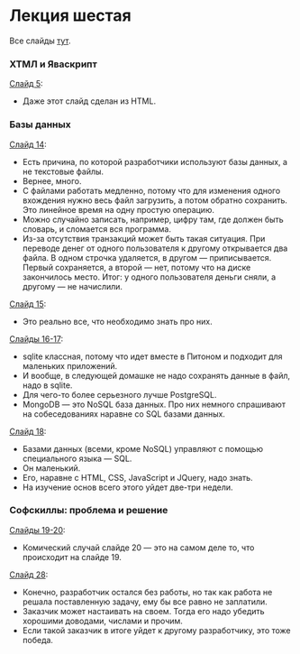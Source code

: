 # Лекция шестая
Все слайды [тут](http://melevir.com/static/styleru_py/slides/6.html).

### ХТМЛ и Яваскрипт

[Слайд 5](http://melevir.com/static/styleru_py/slides/6.html?full#5):
- Даже этот слайд сделан из HTML.

### Базы данных

[Слайд 14](http://melevir.com/static/styleru_py/slides/6.html?full#14):
- Есть причина, по которой разработчики используют базы данных, а не текстовые файлы.
- Вернее, много.
- С файлами работать медленно, потому что для изменения одного вхождения нужно весь файл загрузить, а потом обратно сохранить. Это линейное время на одну простую операцию.
- Можно случайно записать, например, цифру там, где должен быть словарь, и сломается вся программа.
- Из-за отсутствия транзакций может быть такая ситуация. При переводе денег от одного пользователя к другому открывается два файла. В одном строчка удаляется, в другом — приписывается. Первый сохраняется, а второй — нет, потому что на диске закончилось место. Итог: у одного пользователя деньги сняли, а другому — не начислили.

[Слайд 15](http://melevir.com/static/styleru_py/slides/6.html?full#15):
- Это реально все, что необходимо знать про них.

[Слайды 16-17](http://melevir.com/static/styleru_py/slides/6.html?full#16):
- sqlite классная, потому что идет вместе в Питоном и подходит для маленьких приложений.
- И вообще, в следующей домашке не надо сохранять данные в файл, надо в sqlite.
- Для чего-то более серьезного лучше PostgreSQL.
- MongoDB — это NoSQL база данных. Про них немного спрашивают на собеседованиях наравне со SQL базами данных.

[Слайд 18](http://melevir.com/static/styleru_py/slides/6.html?full#18):
- Базами данных (всеми, кроме NoSQL) управляют с помощью специального языка — SQL.
- Он маленький.
- Его, наравне с HTML, CSS, JavaScript и JQuery, надо знать.
- На изучение основ всего этого уйдет две-три недели.

### Софскиллы: проблема и решение

[Слайды 19-20](http://melevir.com/static/styleru_py/slides/6.html?full#19):
- Комический случай слайде 20 — это на самом деле то, что происходит на слайде 19.

[Слайд 28](http://melevir.com/static/styleru_py/slides/6.html?full#28):
- Конечно, разработчик остался без работы, но так как работа не решала поставленную задачу, ему бы все равно не заплатили.
- Заказчик может настаивать на своем. Тогда его надо убедить хорошими доводами, числами и прочим.
- Если такой заказчик в итоге уйдет к другому разработчику, это тоже победа.
